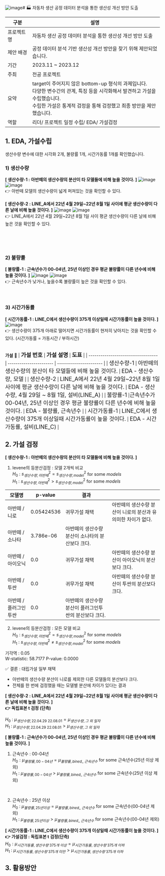 ![image](https://github.com/CodeofO/v/assets/99871109/297677bd-be4f-484e-87be-16718973fa12)# 🏭 자동차 생산 공정 데이터 분석을 통한 생산성 개선 방안 도출
      
|구분|설명|
|------|---|
|프로젝트 명|자동차 생산 공정 데이터 분석을 통한 생산성 개선 방안 도출|
|제안 배경|공정 데이터 분석 기반 생산성 개선 방안을 찾기 위해 제안되었습니다.|
|기간|2023.11 ~ 2023.12|
|주최|전공 프로젝트|
|요약|target이 주어지지 않은 bottom-up 형식의 과제입니다.<br>다양한 변수간의 관계, 특징 등을 시각화해서 발견하고 가설을 수립했습니다.<br>수립한 가설은 통계적 검정을 통해 검정했고 최종 방안을 제안했습니다.|
|역할|리더/ 프로젝트 일정 수립/ EDA/ 가설검정|


## 1. EDA, 가설수립
생산수량 변수에 대한 시각화 2개, 불량률 1개, 시간가동률 1개를 확인했습니다.
### 1) 생산수량

**[ 생산수량-1 : 아반떼의 생산수량의 분산이 타 모델들에 비해 높을 것이다. ]**
![image](https://github.com/CodeofO/v/assets/99871109/083c8119-7e06-44b2-93b5-ada1d96a49da)
![image](https://github.com/CodeofO/v/assets/99871109/bd5e6a18-664f-4df4-8c76-54161a19547c)
<br>
👉 아반떼 모델의 생산수량이 넓게 퍼져있는 것을 확인할 수 있다.
<br>
<br>
**[ 생산수량-2 : LINE_A에서 22년 4월 29일~22년 8월 1일 사이에 평균 생산수량이 다른 날에 비해 높을 것이다.  ]**
![image](https://github.com/CodeofO/v/assets/99871109/ea7d339a-1539-4678-8ee4-1e4ebf58f40d)
![image](https://github.com/CodeofO/v/assets/99871109/87fa13ec-dcb7-4451-9fe7-11d781efeee6)
<br>
👉 LINE_A에서 22년 4월 29일~22년 8월 1일 사이 평균 생산수량이 다른 날에 비해 높은 것을 확인할 수 있다. 


<br>
<br>
<br>

### 2) 불량률
**[ 불량률-1 : 근속년수가 00-04년, 25년 이상인 경우 평균 불량률이 다른 년수에 비해 높을 것이다. ]** 
![image](https://github.com/CodeofO/v/assets/99871109/6a691b32-1d86-4c6d-9f22-03cb6ee0c334)
![image](https://github.com/CodeofO/v/assets/99871109/4b6c1fb9-edfc-4386-ba22-8627f4dee392)
<br>
👉 근속년수가 낮거나, 높을수록 불량률이 높은 것을 확인할 수 있다.
<br>
<br>
<br>

### 3) 시간가동률
**[ 시간가동률-1 : LINE_C에서 생산수량이 375개 이상일때 시간가동률이 높을 것이다. ]**
![image](https://github.com/CodeofO/v/assets/99871109/61ba0093-ce07-4d2b-a1c5-64b753b0ec2d)
<br>
👉 생산수량이 375개 아래로 떨어지면 시간가동률이 현저히 낮아지는 것을 확인할 수 있다. 
(시간가동률 = 가동시간 / 부하시간)
<br>
<br>

**가설** 🔻
| <font size="4">**가설 번호**</font> | <font size="4">**가설 설명**</font> | <font size="4">**도표**</font> |
| ----------------------------------- | ----------------------- | ----------------------- |
| <font size="4">생산수량-1</font> |  <font size="4">아반떼의 생산수량의 분산이 타 모델들에 비해 높을 것이다.</font> | <font size="4">EDA - 생산수량, 모델</font> |
| <font size="4">생산수량-2</font> |  <font size="4">LINE_A에서 22년 4월 29일~22년 8월 1일 사이에 평균 생산수량이 다른 날에 비해 높을 것이다.</font> | <font size="4">EDA - 생산수량, 4월 29일 ~ 8월 1일, 설비(LINE_A)</font> |
| <font size="4">불량률-1</font> |<font size="4">근속년수가 00-04년, 25년 이상인 경우 평균 불량률이 다른 년수에 비해 높을 것이다.</font> | <font size="4">EDA - 불량률, 근속년수</font> |
| <font size="4">시간가동률-1</font> | <font size="4">LINE_C에서 생산수량이 375개 이상일때 시간가동률이 높을 것이다.</font> | <font size="4">EDA - 시간가동률, 설비(LINE_C)</font> |


## 2. 가설 검정
**[ 생산수량-1 : 아반떼의 생산수량의 분산이 타 모델들에 비해 높을 것이다. ]** <br>
1. levene의 등분산검정 : 모델 2개씩 비교 <br>
  $H_0$ : $s_{생산수량, 아반떼}^2 = s_{생산수량, model}^2$  for some $models$ <br>
  $H_1$ : $s_{생산수량, 아반떼}^2 > s_{생산수량, model}^2$ for some $models$ <br>

|모델명|p-value|결과||
|--|--|--|--|
|아반떼 / 니로|0.05424536|귀무가설 채택|아반떼의 생산수량 분산이 니로의 분산과 유의미한 차이가 없다.|
|아반떼 / 소나타|3.786e-06|아반떼의 생산수량 분산이 소나타의 분산보다 크다.|
|아반떼 / 아이오닉|0.0|귀무가설 채택|아반떼의 생산수량 분산이 아이오닉의 분산보다 크다.|
|아반떼 / 투싼|0.0|귀무가설 채택|아반떼의 생산수량 분산이 투싼의 분산보다 크다.|
|아반떼 / 플러그인 투싼|0.0|아반떼의 생산수량 분산이 플러그인투싼의 분산보다 크다.|


2. levene의 등분산검정 : 모든 모델 비교 <br>
  $H_0$ : $s_{생산수량, 아반떼}^2 = s_{생산수량, model}^2$  for some $models$ <br>
  $H_1$ : $s_{생산수량, 아반떼}^2 \neq s_{생산수량, model}^2$ for some $models$ <br>
  
  기각역 : 0.05  
  W-statistic: 58.7177
  P-value: 0.0000
  
✅ 결론 : 대립가설 일부 채택
* 아반떼의 생산수량 분산이 니로를 제외한 다른 모델들의 분산보다 크다.
* 전체를 한 번에 검정했을 때는 모델별 분산에 차이가 있다는 결과


**[ 생산수량-2 : LINE_A에서 22년 4월 29일~22년 8월 1일 사이에 평균 생산수량이 다른 날에 비해 높을 것이다.  ]** <br>
**👉 독립표본 t 검정 (단측)**

$H_0$ : $\mu_{생산수량, 22.04.29 ~ 22.08.01} = \mu_{생산수량, 그\ 외\ 일자}$ <br>
$H_1$ : $\mu_{생산수량, 22.04.29 ~ 22.08.01} > \mu_{생산수량, 그\ 외\ 일자}$ <br>

**[ 불량률-1 : 근속년수가 00-04년, 25년 이상인 경우 평균 불량률이 다른 년수에 비해 높을 것이다. ]** <br>

1. 근속년수 : 00-04년 <br>
    $H_0 : \mu_{불량률, 00-04년} = \mu_{불량률, bined\_\ 근속년수}$  for some 근속년수(25년 이상 제외) <br>
    $H_1$ : $\mu_{불량률, 00-04년} > \mu_{불량률, bined\_\ 근속년수}$  for some 근속년수(25년 이상 제외) <br>
 <br>
 
2. 근속년수 : 25년 이상 <br>
    $H_0$ : $\mu_{불량률, 25년 이상} = \mu_{불량률, bined\_\ 근속년수}$  for some 근속년수(00-04년 제외) <br>
    $H_1$ : $\mu_{불량률, 25년 이상} > \mu_{불량률, bined\_\ 근속년수}$  for some 근속년수(00-04년 제외) <br>
 


**[ 시간가동률-1 : LINE_C에서 생산수량이 375개 이상일때 시간가동률이 높을 것이다. ]** <br>
**👉 가설검정 : 독립표본 t 검정(단측)**  
$H_0 : \mu_{시간가동률, 생산수량\ 375개\ 이상} = \mu_{시간가동률, 생산수량 \ 375개\ 이하}$ <br>
$H_1$ : $\mu_{시간가동률, 생산수량\ 375개\ 미만} > \mu_{시간가동률, 생산수량 \ 375개\ 이하}$ <br>



## 3. 활용방안
